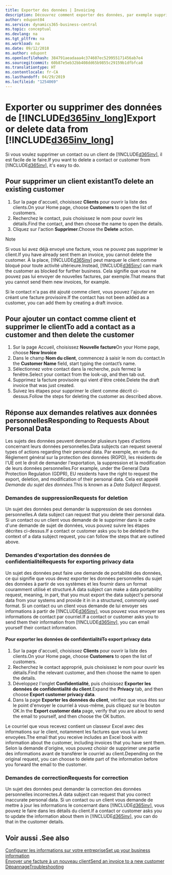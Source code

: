 ```yaml
---
title: Exporter des données | Invoicing
description: Découvrez comment exporter des données, par exemple supprimer des contacts dans le cadre d'une demande de sujet de données.
author: edupont04
ms.service: dynamics365-business-central
ms.topic: conceptual
ms.devlang: na
ms.tgt_pltfrm: na
ms.workload: na
ms.date: 09/12/2018
ms.author: edupont
ms.openlocfilehash: 384791aeadaaa4c374607ec529955171456ab7e4
ms.sourcegitcommit: 60b87e5eb32bb408dd65b9855c29159b1dfbfca8
ms.translationtype: HT
ms.contentlocale: fr-CA
ms.lasthandoff: 04/29/2019
ms.locfileid: "1254069"
---
```

# <a name="export-or-delete-data-from-included365invlongincludesd365invlongmd"></a><span data-ttu-id="5ca78-103">Exporter ou supprimer des données de [!INCLUDE[d365inv_long](includes/d365inv_long.md)]</span><span class="sxs-lookup"><span data-stu-id="5ca78-103">Export or delete data from [!INCLUDE[d365inv_long](includes/d365inv_long.md)]</span></span>

<span data-ttu-id="5ca78-104">Si vous voulez supprimer un contact ou un client de [!INCLUDE[d365inv](includes/d365inv.md)], il est facile de le faire.</span><span class="sxs-lookup"><span data-stu-id="5ca78-104">If you want to delete a contact or customer from [!INCLUDE[d365inv](includes/d365inv.md)], it's easy to do.</span></span>  

## <a name="to-delete-an-existing-customer"></a><span data-ttu-id="5ca78-105">Pour supprimer un client existant</span><span class="sxs-lookup"><span data-stu-id="5ca78-105">To delete an existing customer</span></span>

1. <span data-ttu-id="5ca78-106">Sur la page d'accueil, choisissez **Clients** pour ouvrir la liste des clients.</span><span class="sxs-lookup"><span data-stu-id="5ca78-106">On your Home page, choose **Customers** to open the list of customers.</span></span>
2. <span data-ttu-id="5ca78-107">Recherchez le contact, puis choisissez le nom pour ouvrir les détails.</span><span class="sxs-lookup"><span data-stu-id="5ca78-107">Find the contact, and then choose the name to open the details.</span></span>
3. <span data-ttu-id="5ca78-108">Cliquez sur l'action **Supprimer**.</span><span class="sxs-lookup"><span data-stu-id="5ca78-108">Choose the **Delete** action.</span></span>

> [!NOTE]
> <span data-ttu-id="5ca78-109">Si vous lui avez déjà envoyé une facture, vous ne pouvez pas supprimer le client.</span><span class="sxs-lookup"><span data-stu-id="5ca78-109">If you have already sent them an invoice, you cannot delete the customer.</span></span> <span data-ttu-id="5ca78-110">À la place, [!INCLUDE[d365inv](includes/d365inv.md)] peut marquer le client comme bloqué pour toute activité ultérieure.</span><span class="sxs-lookup"><span data-stu-id="5ca78-110">Instead, [!INCLUDE[d365inv](includes/d365inv.md)] can mark the customer as blocked for further business.</span></span> <span data-ttu-id="5ca78-111">Cela signifie que vous ne pouvez pas lui envoyer de nouvelles factures, par exemple.</span><span class="sxs-lookup"><span data-stu-id="5ca78-111">That means that you cannot send them new invoices, for example.</span></span>  

<span data-ttu-id="5ca78-112">Si le contact n'a pas été ajouté comme client, vous pouvez l'ajouter en créant une facture provisoire.</span><span class="sxs-lookup"><span data-stu-id="5ca78-112">If the contact has not been added as a customer, you can add them by creating a draft invoice.</span></span>

## <a name="to-add-a-contact-as-a-customer-and-then-delete-the-customer"></a><span data-ttu-id="5ca78-113">Pour ajouter un contact comme client et supprimer le client</span><span class="sxs-lookup"><span data-stu-id="5ca78-113">To add a contact as a customer and then delete the customer</span></span>

1. <span data-ttu-id="5ca78-114">Sur la page Accueil, choisissez **Nouvelle facture**</span><span class="sxs-lookup"><span data-stu-id="5ca78-114">On your Home page, choose **New Invoice**</span></span>
2. <span data-ttu-id="5ca78-115">Dans le champ **Nom du client**, commencez à saisir le nom du contact.</span><span class="sxs-lookup"><span data-stu-id="5ca78-115">In the **Customer Name** field, start typing the contact’s name.</span></span>
3. <span data-ttu-id="5ca78-116">Sélectionnez votre contact dans la recherche, puis fermez la fenêtre.</span><span class="sxs-lookup"><span data-stu-id="5ca78-116">Select your contact from the look-up, and then tab out.</span></span>
4. <span data-ttu-id="5ca78-117">Supprimez la facture provisoire qui vient d'être créée.</span><span class="sxs-lookup"><span data-stu-id="5ca78-117">Delete the draft invoice that was just created.</span></span>
5. <span data-ttu-id="5ca78-118">Suivez les étapes pour supprimer le client comme décrit ci-dessus.</span><span class="sxs-lookup"><span data-stu-id="5ca78-118">Follow the steps for deleting the customer as described above.</span></span>

## <a name="responding-to-requests-about-personal-data"></a><span data-ttu-id="5ca78-119">Réponse aux demandes relatives aux données personnelles</span><span class="sxs-lookup"><span data-stu-id="5ca78-119">Responding to Requests About Personal Data</span></span>

<span data-ttu-id="5ca78-120">Les sujets des données peuvent demander plusieurs types d'actions concernant leurs données personnelles.</span><span class="sxs-lookup"><span data-stu-id="5ca78-120">Data subjects can request several types of actions regarding their personal data.</span></span> <span data-ttu-id="5ca78-121">Par exemple, en vertu du Règlement général sur la protection des données (RGPD), les résidents de l'UE ont le droit de demander l'exportation, la suppression et la modification de leurs données personnelles.</span><span class="sxs-lookup"><span data-stu-id="5ca78-121">For example, under the General Data Protection Regulation (GDPR), EU residents have the right to request the export, deletion, and modification of their personal data.</span></span> <span data-ttu-id="5ca78-122">Cela est appelé *Demande du sujet des données*.</span><span class="sxs-lookup"><span data-stu-id="5ca78-122">This is known as a *Data Subject Request*.</span></span>  

### <a name="requests-for-deletion"></a><span data-ttu-id="5ca78-123">Demandes de suppression</span><span class="sxs-lookup"><span data-stu-id="5ca78-123">Requests for deletion</span></span>

<span data-ttu-id="5ca78-124">Un sujet des données peut demander la suppression de ses données personnelles.</span><span class="sxs-lookup"><span data-stu-id="5ca78-124">A data subject can request that you delete their personal data.</span></span> <span data-ttu-id="5ca78-125">Si un contact ou un client vous demande de le supprimer dans le cadre d'une demande de sujet de données, vous pouvez suivre les étapes décrites ci-dessus.</span><span class="sxs-lookup"><span data-stu-id="5ca78-125">If a contact or customer asks you to be deleted in the context of a data subject request, you can follow the steps that are outlined above.</span></span>  

### <a name="requests-for-exporting-privacy-data"></a><span data-ttu-id="5ca78-126">Demandes d'exportation des données de confidentialité</span><span class="sxs-lookup"><span data-stu-id="5ca78-126">Requests for exporting privacy data</span></span>

<span data-ttu-id="5ca78-127">Un sujet des données peut faire une demande de portabilité des données, ce qui signifie que vous devez exporter les données personnelles du sujet des données à partir de vos systèmes et les fournir dans un format couramment utilisé et structuré.</span><span class="sxs-lookup"><span data-stu-id="5ca78-127">A data subject can make a data portability request, meaning, in part, that you must export the data subject's personal data from your systems and provide it in in a structured, commonly used format.</span></span>  <span data-ttu-id="5ca78-128">Si un contact ou un client vous demande de lui envoyer ses informations à partir de [!INCLUDE[d365inv](includes/d365inv.md)], vous pouvez vous envoyer ses informations de contact par courriel.</span><span class="sxs-lookup"><span data-stu-id="5ca78-128">If a contact or customer asks you to send them their information from [!INCLUDE[d365inv](includes/d365inv.md)], you can email yourself their contact information.</span></span>  

#### <a name="to-export-privacy-data"></a><span data-ttu-id="5ca78-129">Pour exporter les données de confidentialité</span><span class="sxs-lookup"><span data-stu-id="5ca78-129">To export privacy data</span></span>

1. <span data-ttu-id="5ca78-130">Sur la page d'accueil, choisissez **Clients** pour ouvrir la liste des clients.</span><span class="sxs-lookup"><span data-stu-id="5ca78-130">On your Home page, choose **Customers** to open the list of customers.</span></span>
2. <span data-ttu-id="5ca78-131">Recherchez le contact approprié, puis choisissez le nom pour ouvrir les détails.</span><span class="sxs-lookup"><span data-stu-id="5ca78-131">Find the relevant customer, and then choose the name to open the details.</span></span>
3. <span data-ttu-id="5ca78-132">Développez l'onglet **Confidentialité**, puis choisissez **Exporter les données de confidentialité du client**.</span><span class="sxs-lookup"><span data-stu-id="5ca78-132">Expand the **Privacy** tab, and then choose **Export customer privacy data**.</span></span>
4. <span data-ttu-id="5ca78-133">Dans la page **Exporter les données du client**, vérifiez que vous êtes sur le point d'envoyer le courriel à vous-même, puis cliquez sur le bouton OK.</span><span class="sxs-lookup"><span data-stu-id="5ca78-133">In the **Export customer data** page, verify that you are about to send the email to yourself, and then choose the OK button.</span></span>

<span data-ttu-id="5ca78-134">Le courriel que vous recevez contient un classeur Excel avec des informations sur le client, notamment les factures que vous lui avez envoyées.</span><span class="sxs-lookup"><span data-stu-id="5ca78-134">The email that you receive includes an Excel book with information about the customer, including invoices that you have sent them.</span></span> <span data-ttu-id="5ca78-135">Selon la demande d'origine, vous pouvez choisir de supprimer une partie des informations avant de transférer le courriel au client.</span><span class="sxs-lookup"><span data-stu-id="5ca78-135">Depending on the original request, you can choose to delete part of the information before you forward the email to the customer.</span></span>  

### <a name="requests-for-correction"></a><span data-ttu-id="5ca78-136">Demandes de correction</span><span class="sxs-lookup"><span data-stu-id="5ca78-136">Requests for correction</span></span>

<span data-ttu-id="5ca78-137">Un sujet des données peut demander la correction des données personnelles incorrectes.</span><span class="sxs-lookup"><span data-stu-id="5ca78-137">A data subject can request that you correct inaccurate personal data.</span></span> <span data-ttu-id="5ca78-138">Si un contact ou un client vous demande de mettre à jour les informations le concernant dans [!INCLUDE[d365inv](includes/d365inv.md)], vous pouvez le faire dans les détails du client.</span><span class="sxs-lookup"><span data-stu-id="5ca78-138">If a contact or customer asks you to update the information about them in [!INCLUDE[d365inv](includes/d365inv.md)], you can do that in the customer details.</span></span>  

## <a name="see-also"></a><span data-ttu-id="5ca78-139">Voir aussi .</span><span class="sxs-lookup"><span data-stu-id="5ca78-139">See also</span></span>

[<span data-ttu-id="5ca78-140">Configurer les informations sur votre entreprise</span><span class="sxs-lookup"><span data-stu-id="5ca78-140">Set up your business information</span></span>](set-up-business-profile.md)  
[<span data-ttu-id="5ca78-141">Envoyer une facture à un nouveau client</span><span class="sxs-lookup"><span data-stu-id="5ca78-141">Send an invoice to a new customer</span></span>](send-invoice.md)  
[<span data-ttu-id="5ca78-142">Dépannage</span><span class="sxs-lookup"><span data-stu-id="5ca78-142">Troubleshooting</span></span>](about-troubleshooting.md)  
